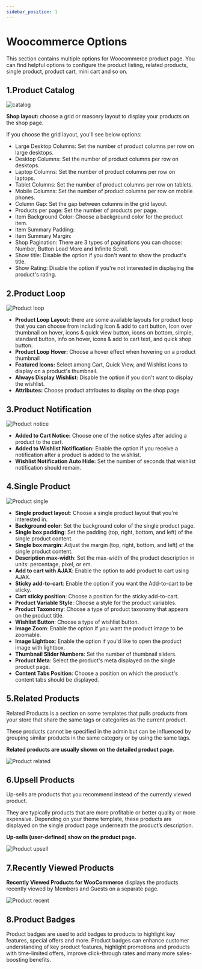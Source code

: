 ```yaml
---
sidebar_position: 1
---
```

# Woocommerce Options

This section contains multiple options for Woocommerce product page. You can find helpful options to configure the product listing, related products, single product, product cart, mini cart and so on.

## 1.Product Catalog

![catalog](./img/catalog.jpeg)

**Shop layout:** choose a grid or masonry layout to display your products on the shop page.

If you choose the grid layout, you'll see below options: 

* Large Desktop Columns: Set the number of product columns per row on large desktops.
* Desktop Columns: Set the number of product columns per row on desktops.
* Laptop Columns: Set the number of product columns per row on laptops.
* Tablet Columns: Set the number of product columns per row on tablets.
* Mobile Columns: Set the number of product columns per row on mobile phones.
* Column Gap: Set the gap between columns in the grid layout.
* Products per page: Set the number of products per page.
* Item Background Color: Choose a background color for the product item.
* Item Summary Padding:
* Item Summary Margin:
* Shop Pagination: There are 3 types of paginations you can choose: Number, Button Load More and Infinite Scroll.
* Show title: Disable the option if you don't want to show the product's title.
* Show Rating: Disable the option if you're not interested in displaying the product's rating.

## 2.Product Loop

![Product loop](./img/product-loop.jpeg)

* **Product Loop Layout:** there are some available layouts for product loop that you can choose from including Icon & add to cart button, Icon over thumbnail on hover,  icons & quick view button, icons on bottom, simple, standard button, info on hover, icons & add to cart text, and quick shop button.
* **Product Loop Hover:** Choose a hover effect when hovering on a product thumbnail
* **Featured Icons:** Select among Cart, Quick View, and Wishlist icons to display on a product's thumbnail.
* **Always Display Wishlist:** Disable the option if you don't want to display the wishlist.
* **Attributes:** Choose product attributes to display on the shop page

## 3.Product Notification

![Product notice](./img/product-notice.jpeg)


* **Added to Cart Notice:** Choose one of the notice styles after adding a product to the cart.
* **Added to Wishlist Notification:** Enable the option if you receive a notification after a product is added to the wishlist.
* **Wishlist Notification Auto Hide:** Set the number of seconds that wishlist notification should remain.

## 4.Single Product

![Product single](./img/product-single.jpeg)

- **Single product layout**: Choose a single product layout that you're interested in.
- **Background color**: Set the background color of the single product page.
- **Single box padding**: Set the padding (top, right, bottom, and left) of the single product content.
- **Single box margin**: Adjust the margin (top, right, bottom, and left) of the single product content.
- **Description max-width**: Set the max-width of the product description in units: percentage, pixel, or em.
- **Add to cart with AJAX**: Enable the option to add product to cart using AJAX.
- **Sticky add-to-cart**: Enable the option if you want the Add-to-cart to be sticky.
- **Cart sticky position**: Choose a position for the sticky add-to-cart.
- **Product Variable Style**: Choose a style for the product variables.
- **Product Taxonomy**: Choose a type of product taxonomy that appears on the product title.
- **Wishlist Button**: Choose a type of wishlist button.
- **Image Zoom**: Enable the option if you want the product image to be zoomable.
- **Image Lightbox**: Enable the option if you'd like to open the product image with lightbox.
- **Thumbnail Slider Numbers**: Set the number of thumbnail sliders.
- **Product Meta**: Select the product's meta displayed on the single product page.
- **Content Tabs Position**: Choose a position on which the product's content tabs should be displayed.

## 5.Related Products

Related Products is a section on some templates that pulls products from your store that share the same tags or categories as the current product.

These products cannot be specified in the admin but can be influenced by grouping similar products in the same category or by using the same tags.

**Related products are usually shown on the detailed product page.**

![Product related](./img/product-related.jpeg)

## 6.Upsell Products

Up-sells are products that you recommend instead of the currently viewed product.

They are typically products that are more profitable or better quality or more expensive. Depending on your theme template, these products are displayed on the single product page underneath the product’s description.

**Up-sells (user-defined) show on the product page.**

![Product upsell](./img/product-upsell.jpeg)

## 7.Recently Viewed Products

**Recently Viewed Products for WooCommerce** displays the products recently viewed by Members and Guests on a separate page.

![Product recent](./img/product-recent.jpeg)

## 8.Product Badges

Product badges are used to add badges to products to highlight key features, special offers and more. Product badges can enhance customer understanding of key product features, highlight promotions and products with time-limited offers, improve click-through rates and many more sales-boosting benefits.


